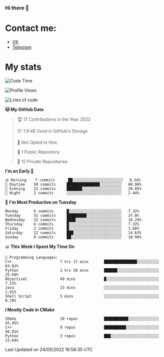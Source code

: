 ### Hi there 👋

# Contact me:

* [VK](https://vk.com/qqqqqqqqqqqqqqqgg)
* [Telegram](https://t.me/echooQQ)

# My stats

<!--START_SECTION:waka-->
![Code Time](http://img.shields.io/badge/Code%20Time-14%20hrs%2049%20mins-blue)

![Profile Views](http://img.shields.io/badge/Profile%20Views-26-blue)

![Lines of code](https://img.shields.io/badge/From%20Hello%20World%20I%27ve%20Written-38%20Thousand%20lines%20of%20code-blue)

**🐱 My GitHub Data** 

> 🏆 17 Contributions in the Year 2022
 > 
> 📦 1.9 kB Used in GitHub's Storage 
 > 
> 🚫 Not Opted to Hire
 > 
> 📜 1 Public Repository 
 > 
> 🔑 12 Private Repositories  
 > 
**I'm an Early 🐤** 

```text
🌞 Morning    7 commits      ██░░░░░░░░░░░░░░░░░░░░░░░   8.54% 
🌆 Daytime    50 commits     ███████████████░░░░░░░░░░   60.98% 
🌃 Evening    23 commits     ███████░░░░░░░░░░░░░░░░░░   28.05% 
🌙 Night      2 commits      ░░░░░░░░░░░░░░░░░░░░░░░░░   2.44%

```
📅 **I'm Most Productive on Tuesday** 

```text
Monday       6 commits      █░░░░░░░░░░░░░░░░░░░░░░░░   7.32% 
Tuesday      31 commits     █████████░░░░░░░░░░░░░░░░   37.8% 
Wednesday    15 commits     ████░░░░░░░░░░░░░░░░░░░░░   18.29% 
Thursday     6 commits      █░░░░░░░░░░░░░░░░░░░░░░░░   7.32% 
Friday       3 commits      █░░░░░░░░░░░░░░░░░░░░░░░░   3.66% 
Saturday     12 commits     ███░░░░░░░░░░░░░░░░░░░░░░   14.63% 
Sunday       9 commits      ██░░░░░░░░░░░░░░░░░░░░░░░   10.98%

```


📊 **This Week I Spent My Time On** 

```text
💬 Programming Languages: 
C++                      7 hrs 17 mins       ███████████████░░░░░░░░░░   63.02% 
Python                   2 hrs 58 mins       ██████░░░░░░░░░░░░░░░░░░░   25.69% 
ObjectiveC               49 mins             █░░░░░░░░░░░░░░░░░░░░░░░░   7.12% 
Java                     13 mins             ░░░░░░░░░░░░░░░░░░░░░░░░░   1.91% 
Shell Script             5 mins              ░░░░░░░░░░░░░░░░░░░░░░░░░   0.78%

```

**I Mostly Code in CMake** 

```text
CMake                    10 repos            ███████████░░░░░░░░░░░░░░   45.45% 
C++                      9 repos             ██████████░░░░░░░░░░░░░░░   40.91% 
Python                   3 repos             ███░░░░░░░░░░░░░░░░░░░░░░   13.64%

```



 Last Updated on 24/05/2022 18:58:35 UTC
<!--END_SECTION:waka-->
